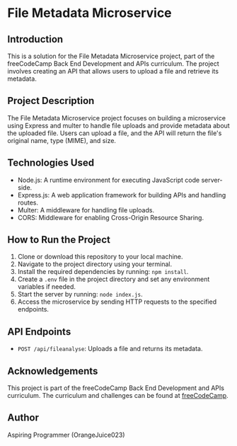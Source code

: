 # File Metadata Microservice

## Introduction

This is a solution for the File Metadata Microservice project, part of the freeCodeCamp Back End Development and APIs curriculum. The project involves creating an API that allows users to upload a file and retrieve its metadata.

## Project Description

The File Metadata Microservice project focuses on building a microservice using Express and multer to handle file uploads and provide metadata about the uploaded file. Users can upload a file, and the API will return the file's original name, type (MIME), and size.

## Technologies Used

- Node.js: A runtime environment for executing JavaScript code server-side.
- Express.js: A web application framework for building APIs and handling routes.
- Multer: A middleware for handling file uploads.
- CORS: Middleware for enabling Cross-Origin Resource Sharing.

## How to Run the Project

1. Clone or download this repository to your local machine.
2. Navigate to the project directory using your terminal.
3. Install the required dependencies by running: `npm install`.
4. Create a `.env` file in the project directory and set any environment variables if needed.
5. Start the server by running: `node index.js`.
6. Access the microservice by sending HTTP requests to the specified endpoints.

## API Endpoints

- `POST /api/fileanalyse`: Uploads a file and returns its metadata.

## Acknowledgements

This project is part of the freeCodeCamp Back End Development and APIs curriculum. The curriculum and challenges can be found at [freeCodeCamp](https://www.freecodecamp.org/learn/back-end-development-and-apis/).

## Author

Aspiring Programmer (OrangeJuice023)
